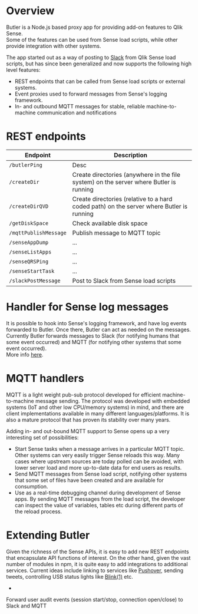 # Overview

Butler is a Node.js based proxy app for providing add-on features to Qlik Sense.  
Some of the features can be used from Sense load scripts, while other provide integration with other systems.

The app started out as a way of posting to [Slack](https://slack.com/) from Qlik Sense load scripts, but has since been generalized and now supports the following high level features:


* REST endpoints that can be called from Sense load scripts or external systems.
* Event proxies used to forward messages from Sense's logging framework.
* In- and outbound MQTT messages for stable, reliable machine-to-machine communication and notifications





# REST endpoints

| Endpoint | Description |  
| -------- | ----------- |  
| `/butlerPing` | Desc |  
| `/createDir` | Create directories (anywhere in the file system) on the server where Butler is running |  
| `/createDirQVD` | Create directories (relative to a hard coded path) on the server where Butler is running |  
| `/getDiskSpace` | Check available disk space |  
| `/mqttPublishMessage` | Publish message to MQTT topic |  
| `/senseAppDump` | ... |  
| `/senseListApps` | ... |  
| `/senseQRSPing` | ... |  
| `/senseStartTask` | ... |  
| `/slackPostMessage` | Post to Slack from Sense load scripts |  


# Handler for Sense log messages
It is possible to hook into Sense's logging framework, and have log events forwarded to Butler. Once there, Butler can act as needed on the messages.  
Currently Butler forwards messages to Slack (for notifying humans that some event occurred) and MQTT (for notifying other systems that some event occurred).  
More info [here](log-events). 

# MQTT handlers
MQTT is a light weight pub-sub protocol developed for efficient machine-to-machine message sending. The protocol was developed with embedded systems (IoT and other low CPU/memory systems) in mind, and there are client implementations available in many different languages/platforms. It is also a mature protocol that has proven its stability over many years.  

Adding in- and out-bound MQTT support to Sense opens up a very interesting set of possibilities:   

* Start Sense tasks when a message arrives in a particular MQTT topic. Other systems can very easily trigger Sense reloads this way. Many cases where upstream sources are today polled can be avoided, with lower server load and more up-to-date data for end users as results.
* Send MQTT messages from Sense load script, notifying other systems that some set of files have been created and are available for consumption.
* Use as a real-time debugging channel during development of Sense apps. By sending MQTT messages from the load script, the developer can inspect the value of variables, tables etc during different parts of the reload process.


# Extending Butler
Given the richness of the Sense APIs, it is easy to add new REST endpoints that encapsulate API functions of interest.
On the other hand, given the vast number of modules in npm, it is quite easy to add integrations to additional services. Current ideas include linking to services like [Pushover](https://pushover.net/), sending tweets, controlling USB status lights like [Blink(1)](https://blink1.thingm.com/) etc.  




*
Forward user audit events (session start/stop, connection open/close) to Slack and MQTT
